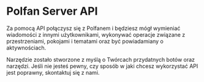 # Polfan Server API

Za pomocą API połączysz się z Polfanem i będziesz mógł wymieniać wiadomości z innymi użytkownikami,  wykonywać operacje związane z przestrzeniami, pokojami i tematami oraz być powiadamiany o aktywnościach.

Narzędzie zostało stworzone z myślą o Twórcach przydatnych botów oraz narzędzi. Jeśli nie jesteś pewny, czy sposób w jaki chcesz wykorzystać API jest poprawny, skontaktuj się z nami.
<!--stackedit_data:
eyJoaXN0b3J5IjpbLTE0MzI1NDk4MTRdfQ==
-->